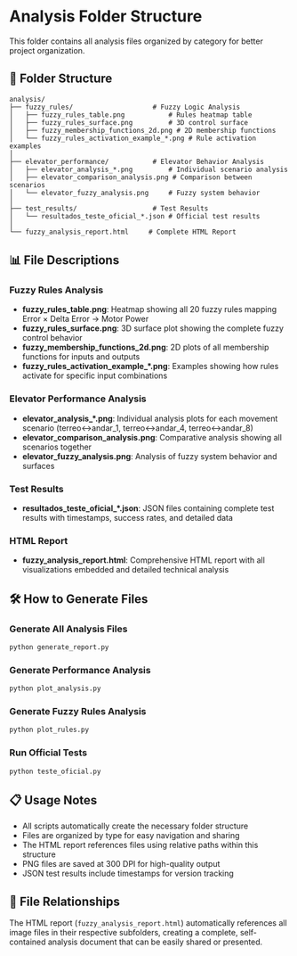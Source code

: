 # Analysis Folder Structure

This folder contains all analysis files organized by category for better project organization.

## 📁 Folder Structure

```
analysis/
├── fuzzy_rules/                    # Fuzzy Logic Analysis
│   ├── fuzzy_rules_table.png           # Rules heatmap table
│   ├── fuzzy_rules_surface.png         # 3D control surface
│   ├── fuzzy_membership_functions_2d.png # 2D membership functions
│   └── fuzzy_rules_activation_example_*.png # Rule activation examples
│
├── elevator_performance/           # Elevator Behavior Analysis
│   ├── elevator_analysis_*.png         # Individual scenario analysis
│   ├── elevator_comparison_analysis.png # Comparison between scenarios
│   └── elevator_fuzzy_analysis.png     # Fuzzy system behavior
│
├── test_results/                   # Test Results
│   └── resultados_teste_oficial_*.json # Official test results
│
└── fuzzy_analysis_report.html     # Complete HTML Report
```

## 📊 File Descriptions

### Fuzzy Rules Analysis
- **fuzzy_rules_table.png**: Heatmap showing all 20 fuzzy rules mapping Error × Delta Error → Motor Power
- **fuzzy_rules_surface.png**: 3D surface plot showing the complete fuzzy control behavior
- **fuzzy_membership_functions_2d.png**: 2D plots of all membership functions for inputs and outputs
- **fuzzy_rules_activation_example_*.png**: Examples showing how rules activate for specific input combinations

### Elevator Performance Analysis
- **elevator_analysis_*.png**: Individual analysis plots for each movement scenario (terreo↔andar_1, terreo↔andar_4, terreo↔andar_8)
- **elevator_comparison_analysis.png**: Comparative analysis showing all scenarios together
- **elevator_fuzzy_analysis.png**: Analysis of fuzzy system behavior and surfaces

### Test Results
- **resultados_teste_oficial_*.json**: JSON files containing complete test results with timestamps, success rates, and detailed data

### HTML Report
- **fuzzy_analysis_report.html**: Comprehensive HTML report with all visualizations embedded and detailed technical analysis

## 🛠️ How to Generate Files

### Generate All Analysis Files
```bash
python generate_report.py
```

### Generate Performance Analysis
```bash
python plot_analysis.py
```

### Generate Fuzzy Rules Analysis
```bash
python plot_rules.py
```

### Run Official Tests
```bash
python teste_oficial.py
```

## 📋 Usage Notes

- All scripts automatically create the necessary folder structure
- Files are organized by type for easy navigation and sharing
- The HTML report references files using relative paths within this structure
- PNG files are saved at 300 DPI for high-quality output
- JSON test results include timestamps for version tracking

## 🔗 File Relationships

The HTML report (`fuzzy_analysis_report.html`) automatically references all image files in their respective subfolders, creating a complete, self-contained analysis document that can be easily shared or presented.
